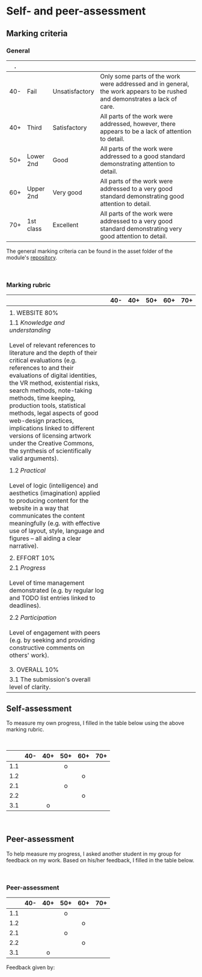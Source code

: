 # Self- and peer-assessment

## Marking criteria

### General
|.    |   |        |                                                                                                                  |
|-----|---------|--------------|------------------------------------------------------------------------------------------------------------------------|
|40-  |Fail     |Unsatisfactory|Only some parts of the work were addressed and in general, the work appears to be rushed and demonstrates a lack of care.|
|40+  |Third    |Satisfactory  | All parts of the work were addressed, however, there appears to be a lack of attention to detail.                      |
|50+  |Lower 2nd|Good          |All parts of the work were addressed to a good standard demonstrating attention to detail.                              |
|60+  |Upper 2nd|Very good     |All parts of the work were addressed to a very good standard demonstrating good attention to detail.                    |
|70+  |1st class|Excellent     |All parts of the work were addressed to a very good standard demonstrating very good attention to detail.               |


The general marking criteria can be found in the asset folder of the module's [repository](https://github.com/krisztian-hofstadter-tedor/CS220-AU-navigating-the-digital-world/tree/main/assets/doc). 

<br>

### Marking rubric

||40-      |40+           |50+                                                                                                                     |60+|70+|
|------|---------|--------------|------------------------------------------------------------------------------------------------------------------------|---|---|
|      |         |              |                                                                                                                        |   |   |
|1. WEBSITE 80%|         |              |                                                                                                                        |   |   |
|1.1 *Knowledge and understanding* <br><br> Level of relevant references to literature and the depth of their critical evaluations (e.g. references to and their evaluations of digital identities, the VR method, existential risks, search methods, note-taking methods, time keeping, production tools, statistical methods, legal aspects of good web-design practices, implications linked to different versions of licensing artwork under the Creative Commons, the synthesis of scientifically valid arguments).|         |              |                                                                                                                        |   |   |
|      |         |              |                                                                                                                        |   |   |
|1.2 *Practical* <br><br> Level of logic (intelligence) and aesthetics (imagination) applied to producing content for the website in a way that communicates the content meaningfully (e.g. with effective use of layout, style, language and figures – all aiding a clear narrative).|         |              |                                                                                                                        |   |   |
|      |         |              |                                                                                                                        |   |   |
|2. EFFORT 10%|         |              |                                                                                                                        |   |   |
|2.1 *Progress* <br><br> Level of time management demonstrated (e.g. by regular log and TODO list entries linked to deadlines).|         |              |                                                                                                                        |   |   |
|      |         |              |                                                                                                                        |   |   |
|2.2 *Participation* <br><br> Level of engagement with peers (e.g. by seeking and providing constructive comments on others' work).|         |              |                                                                                                                        |   |   |
|      |         |              |                                                                                                                        |   |   |
|      |         |              |                                                                                                                        |   |   |
|3. OVERALL 10% |         |              |                                                                                                                        |   |   |
|3.1 The submission's overall level of clarity. |         |              |                                                                                                                        |   |   |



## Self-assessment
To measure my own progress, I filled in the table below using the above marking rubric. <!-- move symbols -->

<br>

|   | 40- | 40+ | 50+ | 60+ | 70+ | 
|---|:-----:|:-----:|:-----:|:-----:|:-----:|
| 1.1 |     |     |  o  |     |     |
| 1.2 |     |     |     |  o  |     |
| 2.1 |     |     |  o  |     |     |
| 2.2 |     |     |     |  o  |     |
| 3.1 |     |  o  |     |     |     |


<br>

## Peer-assessment
To help measure my progress, I asked another student in my group for feedback on my work. Based on his/her feedback, I filled in the table below. <!-- move symbols -->

<br>

### Peer-assessment

|   | 40- | 40+ | 50+ | 60+ | 70+ | 
|---|:-----:|:-----:|:-----:|:-----:|:-----:|
| 1.1 |     |     |  o  |     |     |
| 1.2 |     |     |     |  o  |     |
| 2.1 |     |     |  o  |     |     |
| 2.2 |     |     |     |  o  |     |
| 3.1 |     |  o  |     |     |     |

Feedback given by: <!-- add student nb -->


<br>
